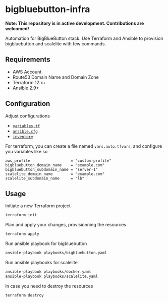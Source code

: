 # bigbluebutton-infra

**Note: This repository is in active development. Contributions are welcomed!**

Automation for BigBlueButton stack. Use Terraform and Ansible to provision bigbluebutton and scalelite with few commands.

## Requirements

- AWS Account
- Route53 Domain Name and Domain Zone
- Terraform 12.x+
- Ansible 2.9+

## Configuration

Adjust configurations

- [`variables.tf`](variables.tf)
- [`ansible.cfg`](ansible.cfg)
- [`inventory`](inventory)

For terraform, you can create a file named `vars.auto.tfvars`, and configure you variables like so

```hcl
aws_profile                  = "custom-profile"
bigbluebutton_domain_name    = "example.com"
bigbluebutton_subdomain_name = "server-1"
scalelite_domain_name        = "example.com"
scalelite_subdomain_name     = "lb"
```

## Usage

Initiate a new Terraform project

```sh
terraform init
```

Plan and apply your changes, provisionning the resources

```sh
terraform apply 
```

Run ansible playbook for bigbluebutton

```sh
ansible-playbook playbooks/bigbluebutton.yaml
```

Run ansible playbooks for scalelite

```sh
ansible-playbook playbooks/docker.yaml
ansible-playbook playbooks/scalelite.yaml
```

In case you need to destroy the resources

```sh
terraform destroy
```